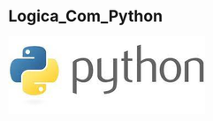 # Logica_Com_Python


<img src="https://github.com/marcospatton/learning-_Python/blob/main/logo.jpg"></a>
<br><br>
